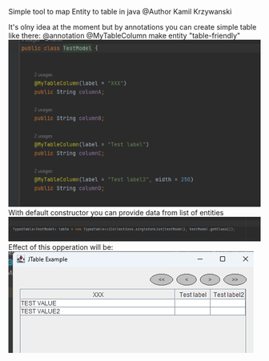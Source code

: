 Simple tool to map Entity to table in java 
@Author Kamil Krzywanski


It's olny idea at the moment but by annotations you can create simple table
like there: 
@annotation @MyTableColumn make entity "table-friendly"
![img_4.png](img_4.png)
With default constructor you can provide data from list of entities
![img_1.png](img_1.png)
Effect of this opperation will be: 
![img_3.png](img_3.png)
